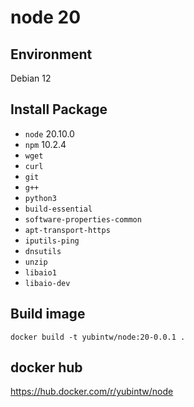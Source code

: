# node 20

## Environment

Debian 12

## Install Package

- `node` 20.10.0
- `npm` 10.2.4
- `wget`
- `curl`
- `git`
- `g++`
- `python3`
- `build-essential`
- `software-properties-common`
- `apt-transport-https`
- `iputils-ping`
- `dnsutils`
- `unzip`
- `libaio1`
- `libaio-dev`

## Build image

```
docker build -t yubintw/node:20-0.0.1 .
```

## docker hub

https://hub.docker.com/r/yubintw/node
